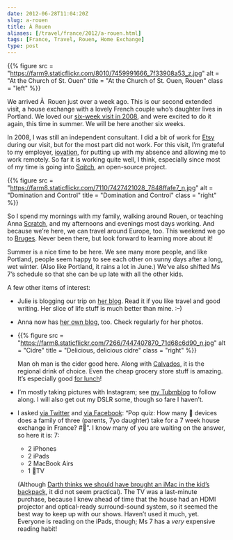 ```yaml
--- 
date: 2012-06-28T11:04:20Z
slug: a-rouen
title: À Rouen
aliases: [/travel/france/2012/a-rouen.html]
tags: [France, Travel, Rouen, Home Exchange]
type: post
---
```


{{% figure
  src   = "https://farm9.staticflickr.com/8010/7459991666_7f33908a53_z.jpg"
  alt   = "At the Church of St. Ouen"
  title = "At the Church of St. Ouen, Rouen"
  class = "left"
%}}

We arrived Ã  Rouen just over a week ago. This is our second extended visit, a
house exchange with a lovely French couple who’s daughter lives in Portland. We
loved our [six-week visit in 2008], and were excited to do it again, this time
in summer. We will be here another six weeks.

In 2008, I was still an independent consultant. I did a bit of work for [Etsy]
during our visit, but for the most part did not work. For this visit, I’m
grateful to my employer, [iovation], for putting up with my absence and allowing
me to work remotely. So far it is working quite well, I think, especially since
most of my time is going into [Sqitch], an open-source project.

{{% figure
  src   = "https://farm8.staticflickr.com/7110/7427421028_7848ffafe7_n.jpg"
  alt   = "Domination and Control"
  title = "Domination and Control"
  class = "right"
%}}

So I spend my mornings with my family, walking around Rouen, or teaching Anna
[Scratch], and my afternoons and evenings most days working. And because we’re
here, we can travel around Europe, too. This weekend we go to [Bruges]. Never
been there, but look forward to learning more about it!

Summer is a nice time to be here. We see many more people, and like Portland,
people seem happy to see each other on sunny days after a long, wet winter.
(Also like Portland, it rains a lot in June.) We’ve also shifted Ms 7’s schedule
so that she can be up late with all the other kids.

A few other items of interest:

-   Julie is blogging our trip on [her blog]. Read it if you like travel and
    good writing. Her slice of life stuff is much better than mine. :–)

-   Anna now has [her own blog], too. Check regularly for her photos.

-   {{% figure
        src   = "https://farm8.staticflickr.com/7266/7447407870_71d68c6d90_n.jpg"
        alt   = "Cidre"
        title = "Delicious, delicious cidre"
        class = "right"
    %}}
    
    Man oh man is the cider good here. Along with [Calvados], it is the regional
    drink of choice. Even the cheap grocery store stuff is amazing. It’s
    especially good [for lunch]!

-   I’m mostly taking pictures with Instagram; see [my Tubmblog] to follow
    along. I will also get out my DSLR some, though so fare I haven’t.

-   I asked [via Twitter] and [via Facebook][]: “Pop quiz: How many  devices
    does a family of three (parents, 7yo daughter) take for a 7 week house
    exchange in France? \#”. I know many of you are waiting on the answer, so
    here it is: 7:

    -   2 iPhones
    -   2 iPads
    -   2 MacBook Airs
    -   1 TV

    (Although [Darth thinks we should have brought an iMac in the kid’s
    backpack], it did not seem practical). The TV was a last-minute purchase,
    because I knew ahead of time that the house had an HDMI projector and
    optical-ready surround-sound system, so it seemed the best way to keep up
    with our shows. Haven’t used it much, yet. Everyone is reading on the iPads,
    though; Ms 7 has a *very* expensive reading habit!

  [six-week visit in 2008]: /travel/france/2008/ "France 2008"
  [Etsy]: http://etsy.com/
  [iovation]: http://iovation.com/
  [Sqitch]: https://sqitch.org/
  [Scratch]: http://scratch.mit.edu/
  [Bruges]: https://en.wikipedia.org/wiki/Bruges
  [her blog]: http://blog.strongrrl.com/
  [her own blog]: http://through-annas-eyes.tumblr.com/
  [Calvados]: https://en.wikipedia.org/wiki/Calvados
  [for lunch]: http://blog.strongrrl.com/2012/06/how-french-do-lunch.html
  [my Tubmblog]: http://justatheory.tumblr.com/
  [via Twitter]: https://twitter.com/theory/status/216155640131883008
  [via Facebook]: https://www.facebook.com/david.e.wheeler/posts/10150891340703693
  [Darth thinks we should have brought an iMac in the kid’s backpack]: https://twitter.com/darth/status/216179141773504512
